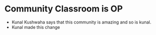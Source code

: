 # Community Classroom is OP

- Kunal Kushwaha says that this community is amazing and so is kunal.
- Kunal made this change
